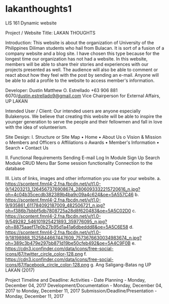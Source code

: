 # lakanthoughts1
LIS 161 Dynamic website

Project / Website Title: LAKAN THOUGHTS

Introduction:
  This website is about the organization of University of the Philippines Diliman students who hail from Bulacan. It is sort of a fusion of a company website and a blog site. I have chosen this type because for the longest time our organization has not had a website. In this website, members will be able to share their stories and experiences with our projects presented as well. The audience will also be able to comment or react about how they feel with the post by sending an e-mail. Anyone will be able to add a profile to the website to access member's information.

Developer:
Dustin Matthew O. Estrellado
+63 906 881 6070/dustin.estrellado9@gmail.com
Vice Chairperson for External Affairs, UP LAKAN

Intended User / Client:
  Our intended users are anyone especially Bulakenyos. We believe that creating this website will be able to inspire the younger generation to serve the people and their fellowmen and fall in love with the idea of volunteerism.

Site Design:
I.	Structure or Site Map
•	Home
•	About Us
  o	Vision & Mission
  o	Members and	Officers
  o	Affiliations
  o	Awards
•	Member's Information
•	Search
•	Contact Us

II.	Functional Requirements
Sending E-mail
Log In Module
Sign Up
Search Module
CRUD
Menu Bar
Some session functionality
Connection to the database

III.	Lists of links, images and other information you use for your website.
a.	https://scontent.fmnl4-2.fna.fbcdn.net/v/t1.0-9/14203213_1264567376908674_2806093332215720616_n.jpg?oh=4c04b35cecdb382389b4ba9c09a4c624&oe=5A557C46
b. https://scontent.fmnl4-2.fna.fbcdn.net/v/t1.0-9/935861_611784092187009_482506721_n.jpg?oh=f386b7bbbf5db7808725a28d8f620483&oe=5A5C02D0
c.	https://scontent.fmnl4-2.fna.fbcdn.net/v/t1.0-9/549282_546101925421893_359776095_n.jpg?oh=8875aaef17e0b27b95d1a41a6dbeddd8&oe=5A5C6E58
d. https://scontent.fmnl4-2.fna.fbcdn.net/v/t1.0-9/18198988_1525844667447609_7573676630034983674_n.jpg?oh=389c3b479e297bb871d19be50cfeb492&oe=5A4C9F0B
e.	https://cdn3.iconfinder.com/data/icons/free-social-icons/67/twitter_circle_color-128.png
f.	https://cdn3.iconfinder.com/data/icons/free-social-icons/67/facebook_circle_color-128.png
g.	Ang Saligang-Batas ng UP LAKAN (2017)

Project Timeline and Deadline:
Activities - Date
Planning - Monday, December 04, 2017
Development/Documentation - Monday, December 04, 2017 to Monday, December 11, 2017
Submission/Deadline/Presentation - Monday, December 11, 2017
